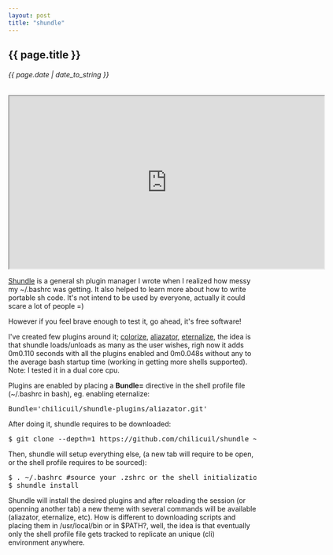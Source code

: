 ```yaml
---
layout: post
title: "shundle"
---
```


## {{ page.title }}
###### {{ page.date | date_to_string }}

<!--**[![](/assets/img/shundle-1.png)](/assets/img/shundle-1.png)**-->
<!--<iframe src="http://showterm.io/64f9418e5bc5320d39d40" width="640" height="350" style="display:block; margin: 0 auto;">&nbsp;</iframe> -->
<iframe src="http://showterm.io/9a4338dae5e4c83bc14da" width="640" height="350" style="display:block; margin: 0 auto;">&nbsp;</iframe> 

[Shundle](https://github.com/chilicuil/shundle) is a general sh plugin manager I wrote when I realized how messy my ~/.bashrc was getting. It also helped to learn more about how to write portable sh code. It's not intend to be used by everyone, actually it could scare a lot of people =)

However if you feel brave enough to test it, go ahead, it's free software!

I've created few plugins around it; [colorize](https://github.com/chilicuil/shundle-plugins/tree/master/colorize), [aliazator](https://github.com/chilicuil/shundle-plugins/tree/master/aliazator), [eternalize](https://github.com/chilicuil/shundle-plugins/tree/master/eternalize), the idea is that shundle loads/unloads as many as the user wishes, righ now it adds 0m0.110 seconds with all the plugins enabled and 0m0.048s without any to the average bash startup time (working in getting more shells supported). Note: I tested it in a dual core cpu. 

Plugins are enabled by placing a **Bundle=** directive in the shell profile file (~/.bashrc in bash), eg. enabling eternalize:

<pre class="sh_sh">
Bundle='chilicuil/shundle-plugins/aliazator.git'
</pre>

After doing it, shundle requires to be downloaded:

<pre class="sh_sh">
$ git clone --depth=1 https://github.com/chilicuil/shundle ~/.shundle/bundle/shundle
</pre>

Then, shundle will setup everything else, (a new tab will require to be open, or the shell profile requires to be sourced):

<pre class="sh_sh">
$ . ~/.bashrc #source your .zshrc or the shell initialization file you use
$ shundle install
</pre>

Shundle will install the desired plugins and after reloading the session (or openning another tab) a new theme with several commands will be available (aliazator, eternalize, etc). How is different to downloading scripts and placing them in /usr/local/bin or in $PATH?, well, the idea is that eventually only the shell profile file gets tracked to replicate an unique (cli) environment anywhere.
